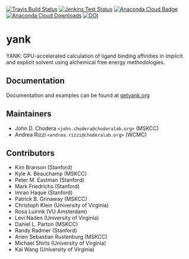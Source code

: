 [![Travis Build Status](https://travis-ci.org/choderalab/yank.png)](https://travis-ci.org/choderalab/yank)
[![Jenkins Test Status](https://jenkins.choderalab.org/buildStatus/icon?job=test-yank-linux-xeon-gtxtitan-jak)](https://jenkins.choderalab.org/job/test-yank-linux-xeon-gtxtitan-jak/)
[![Anaconda Cloud Badge](https://anaconda.org/omnia/yank/badges/version.svg)](https://anaconda.org/omnia/yank)
[![Anaconda Cloud Downloads](https://anaconda.org/omnia/yank/badges/downloads.svg)](https://anaconda.org/omnia/yank)
[![DOI](https://zenodo.org/badge/13779937.svg)](https://zenodo.org/badge/latestdoi/13779937)

yank
====

YANK: GPU-accelerated calculation of ligand binding affinities in implicit and explicit solvent using alchemical free energy methodologies.

Documentation
-------------

Documentation and examples can be found at [getyank.org](http://getyank.org)

Maintainers
-----------

* John D. Chodera `<john.chodera@choderalab.org>` (MSKCC)
* Andrea Rizzi `<andrea.rizzi@choderalab.org>` (WCMC)

Contributors
------------
* Kim Branson (Stanford)
* Kyle A. Beauchamp (MSKCC)
* Peter M. Eastman (Stanford)
* Mark Friedrichs (Stanford)
* Imran Haque (Stanford)
* Patrick B. Grinaway (MSKCC)
* Christoph Klein (University of Virginia)
* Rosa Luirink (VU Amsterdam)
* Levi Naden (University of Virginia)
* Daniel L. Parton (MSKCC)
* Randy Radmer (Stanford)
* Arien Sebastian Rustenburg (MSKCC)
* Michael Shirts (University of Virginia)
* Kai Wang (University of Virginia)
